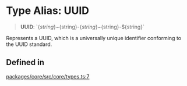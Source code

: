 # Type Alias: UUID

> **UUID**: \`$\{string\}-$\{string\}-$\{string\}-$\{string\}-$\{string\}\`

Represents a UUID, which is a universally unique identifier conforming to the UUID standard.

## Defined in

[packages/core/src/core/types.ts:7](https://github.com/ai16z/eliza/blob/main/packages/core/src/core/types.ts#L7)
